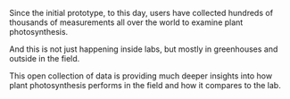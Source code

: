 Since the initial prototype, to this day, users have collected hundreds of thousands of measurements all over the world to examine plant photosynthesis.

And this is not just happening inside labs, but mostly in greenhouses and outside in the field.

This open collection of data is providing much deeper insights into how plant photosynthesis performs in the field and how it compares to the lab.